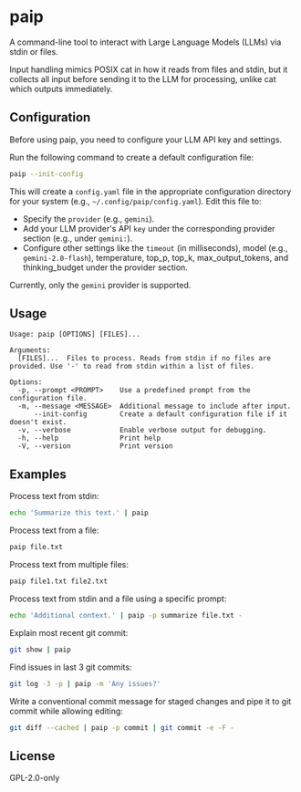 # paip

A command-line tool to interact with Large Language Models (LLMs) via stdin or files.

Input handling mimics POSIX cat in how it reads from files and stdin, but it collects all input before sending it to the LLM for processing, unlike cat which outputs immediately.

## Configuration

Before using paip, you need to configure your LLM API key and settings.

Run the following command to create a default configuration file:

```bash
paip --init-config
```

This will create a `config.yaml` file in the appropriate configuration directory for your system (e.g., `~/.config/paip/config.yaml`).
Edit this file to:

- Specify the `provider` (e.g., `gemini`).
- Add your LLM provider's API `key` under the corresponding provider section (e.g., under `gemini:`).
- Configure other settings like the `timeout` (in milliseconds), model (e.g., `gemini-2.0-flash`), temperature, top_p, top_k, max_output_tokens, and thinking_budget under the provider section.

Currently, only the `gemini` provider is supported.

## Usage

```text
Usage: paip [OPTIONS] [FILES]...

Arguments:
  [FILES]...  Files to process. Reads from stdin if no files are provided. Use '-' to read from stdin within a list of files.

Options:
  -p, --prompt <PROMPT>    Use a predefined prompt from the configuration file.
  -m, --message <MESSAGE>  Additional message to include after input.
      --init-config        Create a default configuration file if it doesn't exist.
  -v, --verbose            Enable verbose output for debugging.
  -h, --help               Print help
  -V, --version            Print version
```

## Examples

Process text from stdin:

```bash
echo 'Summarize this text.' | paip
```

Process text from a file:

```bash
paip file.txt
```

Process text from multiple files:

```bash
paip file1.txt file2.txt
```

Process text from stdin and a file using a specific prompt:

```bash
echo 'Additional context.' | paip -p summarize file.txt -
```

Explain most recent git commit:

```bash
git show | paip
```

Find issues in last 3 git commits:

```bash
git log -3 -p | paip -m 'Any issues?'
```

Write a conventional commit message for staged changes and pipe it to git commit while allowing editing:

```bash
git diff --cached | paip -p commit | git commit -e -F -
```

## License

GPL-2.0-only
